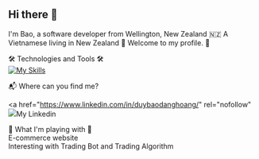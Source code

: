## Hi there 👋
I'm Bao, a software developer from Wellington, New Zealand 🇳🇿
A Vietnamese living in New Zealand
🎉 Welcome to my profile. 🎉

🛠 Technologies and Tools 🛠 </br>
[![My Skills](https://skillicons.dev/icons?i=java,cs,py,react,mysql,git,javascript,html,css,typescript,bootstrap&perline=12)](https://skillicons.dev)

📬 Where can you find me?

<a href="https://www.linkedin.com/in/duybaodanghoang/" rel="nofollow" <img src="https://camo.githubusercontent.com/8d89f0b27fe7c2e4211e269b6aea7fbf1434ee8856d7c3c2482f4110f0891a0c/68747470733a2f2f696d672e69636f6e73382e636f6d2f627562626c65732f3130302f3030303030302f6c696e6b6564696e2e706e67" data-canonical-src="https://img.icons8.com/bubbles/100/000000/linkedin.png" style="max-width: 100%;">My Linkedin</a>

🧠 What I'm playing with 🤑 </br>
E-commerce website </br>
Interesting with Trading Bot and Trading Algorithm

